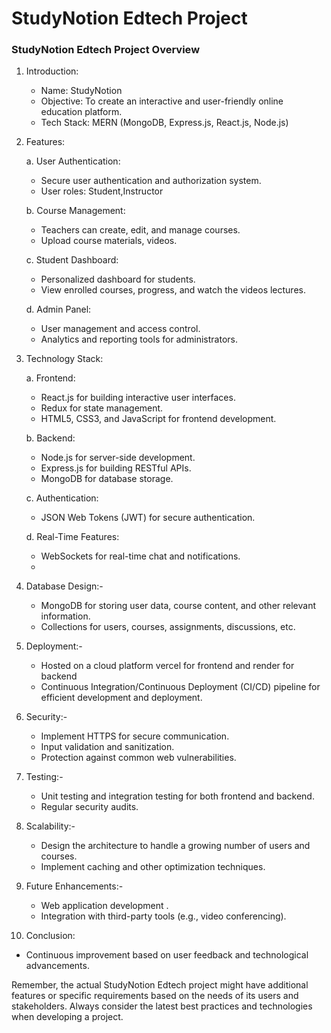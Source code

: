 # StudyNotion Edtech Project
### StudyNotion Edtech Project Overview

1. Introduction:
   - Name: StudyNotion 
   - Objective: To create an interactive and user-friendly online education platform.
   - Tech Stack: MERN (MongoDB, Express.js, React.js, Node.js)

2. Features:

   a. User Authentication:
   - Secure user authentication and authorization system.
   - User roles: Student,Instructor
   
   b. Course Management:
   - Teachers can create, edit, and manage courses.
   - Upload course materials, videos.

   c. Student Dashboard:
   - Personalized dashboard for students.
   - View enrolled courses, progress, and watch the videos lectures.

   d. Admin Panel:
   - User management and access control.
   - Analytics and reporting tools for administrators.

3. Technology Stack:

   a. Frontend:
   - React.js for building interactive user interfaces.
   - Redux for state management.
   - HTML5, CSS3, and JavaScript for frontend development.

   b. Backend:
   - Node.js for server-side development.
   - Express.js for building RESTful APIs.
   - MongoDB for database storage.

   c. Authentication:
   - JSON Web Tokens (JWT) for secure authentication.

   d. Real-Time Features:
   - WebSockets for real-time chat and notifications.
   - 
4. Database Design:-
   - MongoDB for storing user data, course content, and other relevant information.
   - Collections for users, courses, assignments, discussions, etc.

5. Deployment:-
   - Hosted on a cloud platform vercel for frontend and render for backend
   - Continuous Integration/Continuous Deployment (CI/CD) pipeline for efficient development and deployment.

6. Security:-
   - Implement HTTPS for secure communication.
   - Input validation and sanitization.
   - Protection against common web vulnerabilities.

7. Testing:-
   - Unit testing and integration testing for both frontend and backend.
   - Regular security audits.

8. Scalability:-
   - Design the architecture to handle a growing number of users and courses.
   - Implement caching and other optimization techniques.

9. Future Enhancements:-
   - Web application development .
   - Integration with third-party tools (e.g., video conferencing).

10. Conclusion:
   - Continuous improvement based on user feedback and technological advancements.

Remember, the actual StudyNotion Edtech project might have additional features or specific requirements based on the needs of its users and stakeholders. Always consider the latest best practices and technologies when developing a project.
